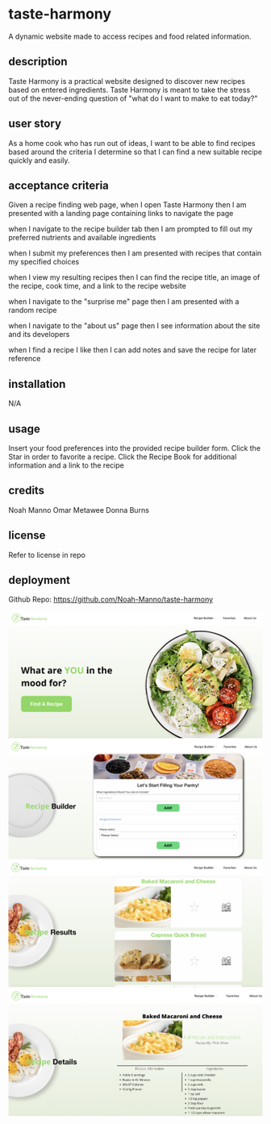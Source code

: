 # taste-harmony

A dynamic website made to access recipes and food related information.

## description

Taste Harmony is a practical website designed to discover new recipes based on entered ingredients. Taste Harmony is meant to take the stress out of the never-ending question of "what do I want to make to eat today?"

## user story

As a home cook who has run out of ideas,
I want to be able to find recipes based around the criteria I determine
so that I can find a new suitable recipe quickly and easily.

## acceptance criteria

Given a recipe finding web page,
when I open Taste Harmony
then I am presented with a landing page containing links to navigate the page

when I navigate to the recipe builder tab
then I am prompted to fill out my preferred nutrients and available ingredients

when I submit my preferences
then I am presented with recipes that contain my specified choices

when I view my resulting recipes
then I can find the recipe title, an image of the recipe, cook time, and a link to the recipe website

when I navigate to the "surprise me" page
then I am presented with a random recipe

when I navigate to the "about us" page
then I see information about the site and its developers

when I find a recipe I like
then I can add notes and save the recipe for later reference

## installation

N/A

## usage

Insert your food preferences into the provided recipe builder form.
Click the Star in order to favorite a recipe.
Click the Recipe Book for additional information and a link to the recipe

## credits

Noah Manno
Omar Metawee
Donna Burns

## license

Refer to license in repo

## deployment

Github Repo: https://github.com/Noah-Manno/taste-harmony

![Landing Page](./assets/images/Taste%20Harmony%20Landing.png)
![Recipe Builder](./assets/images/Recipe%20Builder.png)
![Results Page](./assets/images/Recipe%20Results.png)
![Details Page](./assets/images/Recipe%20Details.png)

